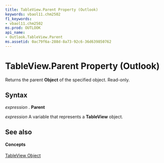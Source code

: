 ```yaml
---
title: TableView.Parent Property (Outlook)
keywords: vbaol11.chm2502
f1_keywords:
- vbaol11.chm2502
ms.prod: OUTLOOK
api_name:
- Outlook.TableView.Parent
ms.assetid: 0ac79f6a-288d-8a73-92c6-36d639850762
---
```



# TableView.Parent Property (Outlook)

Returns the parent  **Object** of the specified object. Read-only.


## Syntax

 _expression_ . **Parent**

 _expression_ A variable that represents a **TableView** object.


## See also


#### Concepts


[TableView Object](tableview-object-outlook.md)

